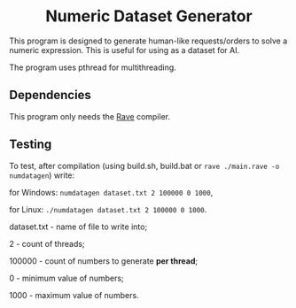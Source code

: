 <h1 align="center">Numeric Dataset Generator</h1>
This program is designed to generate human-like requests/orders to solve a numeric expression. This is useful for using as a dataset for AI.

The program uses pthread for multithreading.

## Dependencies
This program only needs the [Rave](https://github.com/Ttimofeyka/Rave) compiler.

## Testing
To test, after compilation (using build.sh, build.bat or `rave ./main.rave -o numdatagen`) write:

for Windows: `numdatagen dataset.txt 2 100000 0 1000`,

for Linux: `./numdatagen dataset.txt 2 100000 0 1000`.

dataset.txt - name of file to write into;

2 - count of threads;

100000 - count of numbers to generate **per thread**;

0 - minimum value of numbers;

1000 - maximum value of numbers.
